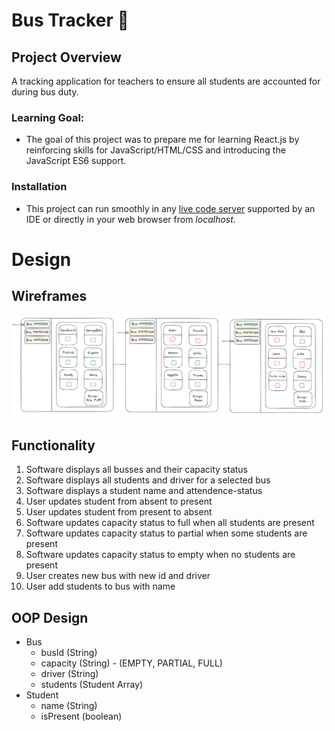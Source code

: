 # Bus Tracker 🚌

## Project Overview

A tracking application for teachers to ensure all students are accounted for during bus duty.

### Learning Goal:

- The goal of this project was to prepare me for learning React.js by reinforcing skills for JavaScript/HTML/CSS and introducing the JavaScript ES6 support.

### Installation

- This project can run smoothly in any [live code server](https://marketplace.visualstudio.com/items?itemName=ritwickdey.LiveServer) supported by an IDE or directly in your web browser from *localhost*.

# Design

## Wireframes

![20231107-bus-tracker.png](design/bus-tracker-wire-frames.png)

## Functionality

1. Software displays all busses and their capacity status
2. Software displays all students and driver for a selected bus
3. Software displays a student name and attendence-status
4. User updates student from absent to present
5. User updates student from present to absent
6. Software updates capacity status to full when all students are present
7. Software updates capacity status to partial when some students are present
8. Software updates capacity status to empty when no students are present
9. User creates new bus with new id and driver
10. User add students to bus with name

## OOP Design

- Bus
    - busId (String)
    - capacity (String) - (EMPTY, PARTIAL, FULL)
    - driver (String)
    - students (Student Array)
- Student
    - name (String)
    - isPresent (boolean)
